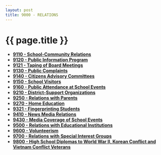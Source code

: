 ```yaml
---
layout: post
title: 9000 - RELATIONS
---
```


{{ page.title }}
================

-   **[9110 - School-Community Relations](po9110.md)**
-   **[9120 - Public Information Program](po9120.md)**
-   **[9121 - Taping of Board Meetings](po9121.md)**
-   **[9130 - Public Complaints](po9130.md)**
-   **[9140 - Citizens Advisory Committees](po9140.md)**
-   **[9150 - School Visitors](po9150.md)**
-   **[9160 - Public Attendance at School Events](po9160.md)**
-   **[9210 - District-Support Organizations](po9210.md)**
-   **[9250 - Relations with Parents](po9250.md)**
-   **[9270 - Home Education](po9270.md)**
-   **[9321 - Fingerprinting Students](po9321.md)**
-   **[9410 - News Media Relations](po9410.md)**
-   **[9430 - Media Coverage of School Events](po9430.md)**
-   **[9500 - Relations with Educational Institutions](po9500.md)**
-   **[9600 - Volunteerism](po9600.md)**
-   **[9700 - Relations with Special Interest Groups](po9700.md)**
-   **[9800 - High School Diplomas to World War II, Korean Conflict and Vietnam Conflict Veterans](po9800.md)**

